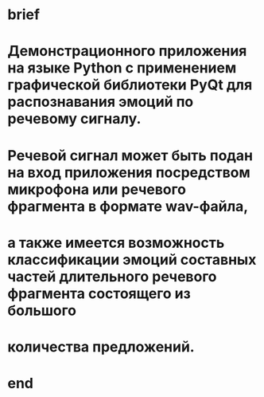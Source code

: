# brief
# Демонстрационного приложения на языке Python с применением графической библиотеки PyQt для распознавания эмоций по речевому сигналу.
# Речевой сигнал может быть подан на вход приложения посредством микрофона или  речевого фрагмента  в формате wav-файла,
# а также имеется возможность классификации эмоций составных частей длительного речевого фрагмента состоящего из большого
# количества предложений.
# end
